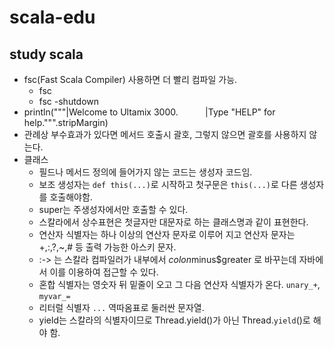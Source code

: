 # scala-edu
study scala
----------
* fsc(Fast Scala Compiler) 사용하면 더 빨리 컴파일 가능.
  * fsc <source files...> 
  * fsc -shutdown
* println("""|Welcome to Ultamix 3000.
             |Type "HELP" for help.""".stripMargin)
* 관례상 부수효과가 있다면 메서드 호출시 괄호, 그렇지 않으면 괄호를 사용하지 않는다.
* 클래스 
  * 필드나 메서드 정의에 들어가지 않는 코드는 생성자 코드임.
  * 보조 생성자는 `def this(...)`로 시작하고 첫구문은 `this(...)`로 다른 생성자를 호출해야함.
  * super는 주생성자에서만 호출할 수 있다.
  * 스칼라에서 상수표현은 첫글자만 대문자로 하는 클래스명과 같이 표현한다.
  * 연산자 식별자는 하나 이상의 연산자 문자로 이루어 지고 연산자 문자는 +,:,?,~,# 등 출력 가능한 아스키 문자.
  * :-> 는 스칼라 컴파일러가 내부에서 $colon$minus$greater 로 바꾸는데 자바에서 이를 이용하여 접근할 수 있다.
  * 혼합 식별자는 영숫자 뒤 밑줄이 오고 그 다음 연산자 식별자가 온다. `unary_+`, `myvar_=`
  * 리터럴 식별자 `...` 역따옴표로 둘러싼 문자열.
  * yield는 스칼라의 식별자이므로 Thread.yield()가 아닌 Thread.`yield`()로 해야 함.
